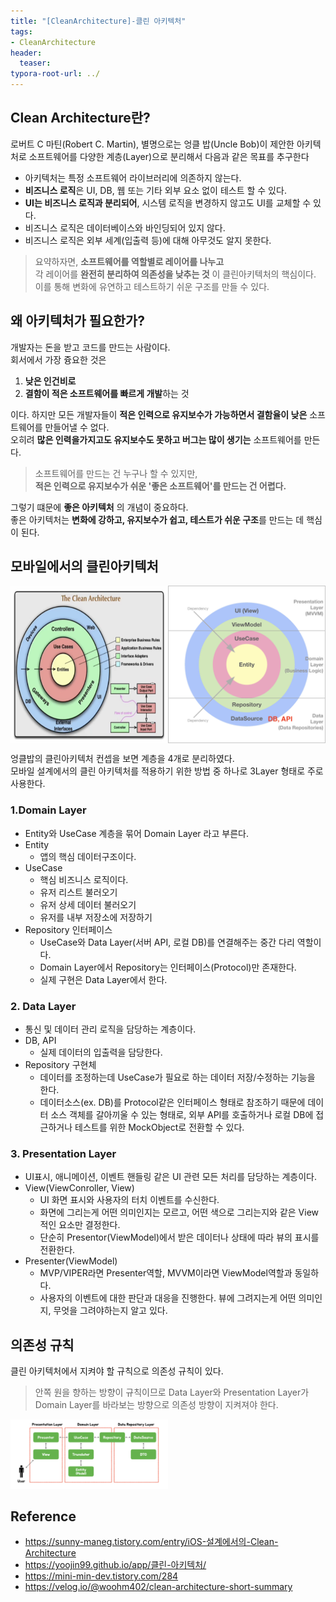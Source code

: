 ```yaml
---
title: "[CleanArchitecture]-클린 아키텍처"
tags: 
- CleanArchitecture
header: 
  teaser: 
typora-root-url: ../
---
```




<!-- - 소프트웨어를 **유지보수**하기 쉽고, **테스트 가능**하며 **확장 가능한 구조**로 만드는 아키텍처 설계 원칙이다.
- 클린 아키텍처의 목적은 더 적은 인력으로 더 결함율이 낮고 더 빠르게 개발할 수 있는 코드를 작성하는 것이다. -->


## Clean Architecture란?   
로버트 C 마틴(Robert C. Martin), 별명으로는 엉클 밥(Uncle Bob)이 제안한 아키텍처로 소프트웨어를 다양한 계층(Layer)으로 분리해서 다음과 같은 목표를 추구한다
- 아키텍처는 특정 소프트웨어 라이브러리에 의존하지 않는다.
- **비즈니스 로직**은 UI, DB, 웹 또는 기타 외부 요소 없이 테스트 할 수 있다.
- **UI는 비즈니스 로직과 분리되어**, 시스템 로직을 변경하지 않고도 UI를 교체할 수 있다.
- 비즈니스 로직은 데이터베이스와 바인딩되어 있지 않다.
- 비즈니스 로직은 외부 세계(입출력 등)에 대해 아무것도 알지 못한다.

> 요약하자면, **소프트웨어를 역할별로 레이어를 나누고**   
> 각 레이어를 **완전히 분리하여 의존성을 낮추는 것**  이 클린아키텍처의 핵심이다.  
> 이를 통해 변화에 유연하고 테스트하기 쉬운 구조를 만들 수 있다.

## 왜 아키텍처가 필요한가?
개발자는 돈을 받고 코드를 만드는 사람이다.  
회서에서 가장 즁요한 것은  
1. **낮은 인건비로**
2. **결함이 적은 소프트웨어를 빠르게 개발**하는 것  

이다. 하지만 모든 개발자들이 **적은 인력으로 유지보수가 가능하면서 결함율이 낮은** 소프트웨어를 만들어낼 수 없다.  
오히려 **많은 인력을가지고도 유지보수도 못하고 버그는 많이 생기는** 소프트웨어를 만든다.
  
> 소프트웨어를 만드는 건 누구나 할 수 있지만,  
> **적은 인력으로 유지보수가 쉬운 '좋은 소프트웨어'를 만드는 건 어렵다.**   

그렇기 떄문에 **좋은 아키텍처** 의 개념이 중요하다.  
좋은 아키텍처는 **변화에 강하고, 유지보수가 쉽고, 테스트가 쉬운 구조**를 만드는 데 핵심이 된다.
  
## 모바일에서의 클린아키텍처
<div style="display: flex; justify-content: space-between;">
  <img src="/assets/img/2025-03-25-[CleanArchitecture]-CleanArchitecture/clean1.png" alt="clean1" style="width: 50%;">
  <img src="/assets/img/2025-03-25-[CleanArchitecture]-CleanArchitecture/clean3.png" alt="clean3" style="width: 50%;">
</div>

엉클밥의 클린아키텍처 컨셉을 보면 계층을 4개로 분리하였다.  
모바일 설계에서의 클린 아키텍처를 적용하기 위한 방법 중 하나로 3Layer 형태로 주로 사용한다.

### 1.Domain Layer
- Entity와 UseCase 계층을 묶어 Domain Layer 라고 부른다.
- Entity 
    - 앱의 핵심 데이터구조이다.
- UseCase 
    - 핵심 비즈니스 로직이다.
    - 유저 리스트 불러오기
    - 유저 상세 데이터 불러오기
    - 유저를 내부 저장소에 저장하기
- Repository 인터페이스
    - UseCase와 Data Layer(서버 API, 로컬 DB)를 연결해주는 중간 다리 역할이다.
    - Domain Layer에서 Repository는 인터페이스(Protocol)만 존재한다.
    - 실제 구현은 Data Layer에서 한다.

### 2. Data Layer
- 통신 및 데이터 관리 로직을 담당하는 계층이다.
- DB, API
    - 실제 데이터의 입출력을 담당한다.
- Repository 구현체
    - 데이터를 조정하는데 UseCase가 필요로 하는 데이터 저장/수정하는 기능을 한다.
    - 데이터소스(ex. DB)를 Protocol같은 인터페이스 형태로 참조하기 때문에 데이터 소스 객체를 갈아끼울 수 있는 형태로, 외부 API를 호출하거나 로컬 DB에 접근하거나 테스트를 위한 MockObject로 전환할 수 있다.
    
### 3. Presentation Layer
- UI표시, 애니메이션, 이벤트 핸들링 같은 UI 관련 모든 처리를 담당하는 계층이다.
- View(ViewConroller, View)
    - UI 화면 표시와 사용자의 터치 이벤트를 수신한다.
    - 화면에 그리는게 어떤 의미인지는 모르고, 어떤 색으로 그리는지와 같은 View적인 요소만 결정한다.
    - 단순히 Presentor(ViewModel)에서 받은 데이터나 상태에 따라 뷰의 표시를 전환한다.
- Presenter(ViewModel)
    - MVP/VIPER라면 Presenter역할, MVVM이라면 ViewModel역할과 동일하다. 
    - 사용자의 이벤트에 대한 판단과 대응을 진행한다. 뷰에 그려지는게 어떤 의미인지, 무엇을 그려야하는지 알고 있다.

## 의존성 규칙
클린 아키텍처에서 지켜야 할 규칙으로 의존성 규칙이 있다.  
> 안쪽 원을 향하는 방향이 규칙이므로
> Data Layer와 Presentation Layer가 Domain Layer를 바라보는 방향으로 의존성 방향이 지켜져야 한다.


<img src="/assets/img/2025-03-25-[CleanArchitecture]-CleanArchitecture/clean4.png" alt="clean4" style="width: 50%;">


## Reference
- https://sunny-maneg.tistory.com/entry/iOS-설계에서의-Clean-Architecture
- https://yoojin99.github.io/app/클린-아키텍처/
- https://mini-min-dev.tistory.com/284
- https://velog.io/@woohm402/clean-architecture-short-summary


